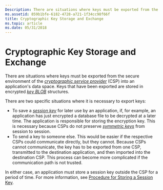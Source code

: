 ```yaml
---
Description: There are situations where keys must be exported from the secure environment of the cryptographic service provider (CSP) into an application's data space. Keys that have been exported are stored in encrypted key BLOB structures.
ms.assetid: 859b1bfe-6182-4728-a721-1f34cc98f66f
title: Cryptographic Key Storage and Exchange
ms.topic: article
ms.date: 05/31/2018
---
```


# Cryptographic Key Storage and Exchange

There are situations where keys must be exported from the secure environment of the [*cryptographic service provider*](../secgloss/c-gly.md) (CSP) into an application's data space. Keys that have been exported are stored in encrypted [*key BLOB*](../secgloss/k-gly.md) structures.

There are two specific situations where it is necessary to export keys:

-   To save a [*session key*](../secgloss/s-gly.md) for later use by an application, if, for example, an application has just encrypted a database file to be decrypted at a later time. The application is responsible for storing the encryption key. This is necessary because CSPs do not preserve [*symmetric keys*](../secgloss/s-gly.md) from session to session.
-   To send a key to someone else. This would be easier if the respective CSPs could communicate directly, but they cannot. Because CSPs cannot communicate, the key has to be exported from one CSP, transmitted to the destination application, and then imported into the destination CSP. This process can become more complicated if the communication path is not trusted.

In either case, an application must store a session key outside the CSP for a period of time. For more information, see [Procedure for Storing a Session Key](procedure-for-storing-a-session-key.md).

 

 